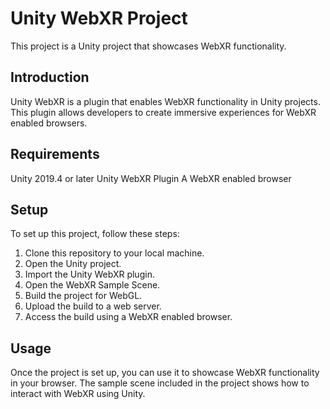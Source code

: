 # Unity WebXR Project

This project is a Unity project that showcases WebXR functionality.

## Introduction

Unity WebXR is a plugin that enables WebXR functionality in Unity projects. This plugin allows developers to create immersive experiences for WebXR enabled browsers.

## Requirements

Unity 2019.4 or later
Unity WebXR Plugin
A WebXR enabled browser

## Setup

To set up this project, follow these steps:

1. Clone this repository to your local machine.
2. Open the Unity project.
3. Import the Unity WebXR plugin.
4. Open the WebXR Sample Scene.
5. Build the project for WebGL.
6. Upload the build to a web server.
7. Access the build using a WebXR enabled browser.

## Usage

Once the project is set up, you can use it to showcase WebXR functionality in your browser. The sample scene included in the project shows how to interact with WebXR using Unity.
